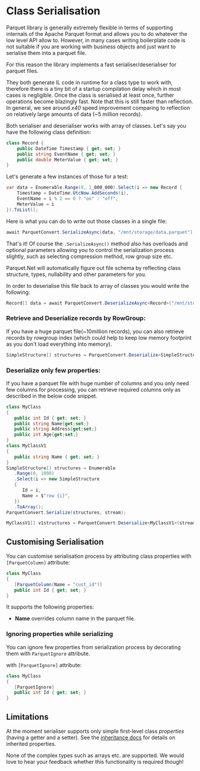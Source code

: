 # Class Serialisation

Parquet library is generally extremely flexible in terms of supporting internals of the Apache Parquet format and allows you to do whatever the low level API allow to. However, in many cases writing boilerplate code is not suitable if you are working with business objects and just want to serialise them into a parquet file. 

For this reason the library implements a fast serialiser/deserialiser for parquet files.

They both generate IL code in runtime for a class type to work with, therefore there is a tiny bit of a startup compilation delay which in most cases is negligible. Once the class is serialised at least once, further operations become blazingly fast. Note that this is still faster than reflection. In general, we see around *x40* speed improvement comparing to reflection on relatively large amounts of data (~5 million records).

Both serialiser and deserialiser works with array of classes. Let's say you have the following class definition:

```csharp
class Record {
    public DateTime Timestamp { get; set; }
    public string EventName { get; set; }
    public double MeterValue { get; set; }
}
```

Let's generate a few instances of those for a test:

```csharp
var data = Enumerable.Range(0, 1_000_000).Select(i => new Record {
    Timestamp = DateTime.UtcNow.AddSeconds(i),
    EventName = i % 2 == 0 ? "on" : "off",
    MeterValue = i 
}).ToList();
```

Here is what you can do to write out those classes in a single file:

```csharp
await ParquetConvert.SerializeAsync(data, "/mnt/storage/data.parquet");
```

That's it! Of course the `.SerializeAsync()` method also has overloads and optional parameters allowing you to control the serialization process slightly, such as selecting compression method, row group size etc.

Parquet.Net will automatically figure out file schema by reflecting class structure, types, nullability and other parameters for you.

In order to deserialise this file back to array of classes you would write the following:

```csharp
Record[] data = await ParquetConvert.DeserializeAsync<Record>("/mnt/storage/data.parquet");
```
### Retrieve and Deserialize records by RowGroup:

If you have a huge parquet file(~10million records), you can also retrieve records by rowgroup index (which could help to keep low memory footprint as you don't load everything into memory).
```csharp
SimpleStructure[] structures = ParquetConvert.Deserialize<SimpleStructure>(stream,rowGroupIndex);
```
### Deserialize only few properties:

If you have a parquet file with huge number of columns and you only need few columns for processing, you can retrieve required columns only as described in the below code snippet.
```csharp
class MyClass
{
   public int Id { get; set; }
   public string Name{get;set;}
   public string Address{get;set;}
   public int Age{get;set;}
}
class MyClassV1
{
   public string Name { get; set; }
}
SimpleStructure[] structures = Enumerable
   .Range(0, 1000)
   .Select(i => new SimpleStructure
   {
      Id = i,
      Name = $"row {i}",
   })
   .ToArray();
ParquetConvert.Serialize(structures, stream);

MyClassV1[] v1structures = ParquetConvert.Deserialize<MyClassV1>(stream,rowGroupIndex);
```

## Customising Serialisation

You can customise serialisation process by attributing class properties with `[ParquetColumn]` attribute:

```csharp
class MyClass
{
   [ParquetColumn(Name = "cust_id")]
   public int Id { get; set; }
}
```

It supports the following properties:
- **Name** overrides column name in the parquet file.

### Ignoring properties while serializing

You can ignore few properties from serialization process by decorating them with `ParquetIgnore` attribute.

 with `[ParquetIgnore]` attribute:

```csharp
class MyClass
{
   [ParquetIgnore]
   public int Id { get; set; }
}
```

## Limitations

At the moment serialiser supports only simple first-level class *properties* (having a getter and a setter).  See the [inheritance docs](inheritance.md) for details on inherited properties.

None of the complex types such as arrays etc. are supported. We would love to hear your feedback whether this functionality is required though!
